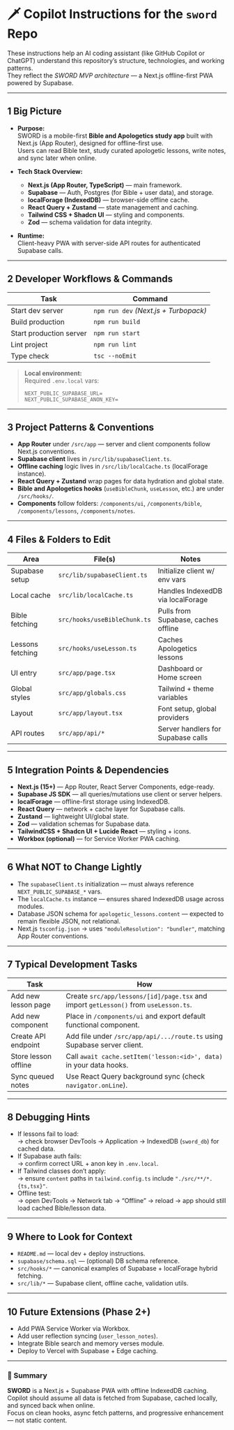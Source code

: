 # 🗡️ Copilot Instructions for the `sword` Repo

These instructions help an AI coding assistant (like GitHub Copilot or ChatGPT) understand this repository’s structure, technologies, and working patterns.  
They reflect the _SWORD MVP architecture_ — a Next.js offline-first PWA powered by Supabase.

---

## 1 Big Picture

- **Purpose:**  
  SWORD is a mobile-first **Bible and Apologetics study app** built with Next.js (App Router), designed for offline-first use.  
  Users can read Bible text, study curated apologetic lessons, write notes, and sync later when online.

- **Tech Stack Overview:**

  - **Next.js (App Router, TypeScript)** — main framework.
  - **Supabase** — Auth, Postgres (for Bible + user data), and storage.
  - **localForage (IndexedDB)** — browser-side offline cache.
  - **React Query + Zustand** — state management and caching.
  - **Tailwind CSS + Shadcn UI** — styling and components.
  - **Zod** — schema validation for data integrity.

- **Runtime:**  
  Client-heavy PWA with server-side API routes for authenticated Supabase calls.

---

## 2 Developer Workflows & Commands

| Task                    | Command                               |
| ----------------------- | ------------------------------------- |
| Start dev server        | `npm run dev` _(Next.js + Turbopack)_ |
| Build production        | `npm run build`                       |
| Start production server | `npm run start`                       |
| Lint project            | `npm run lint`                        |
| Type check              | `tsc --noEmit`                        |

> **Local environment:**  
> Required `.env.local` vars:
>
> ```
> NEXT_PUBLIC_SUPABASE_URL=
> NEXT_PUBLIC_SUPABASE_ANON_KEY=
> ```

---

## 3 Project Patterns & Conventions

- **App Router** under `/src/app` — server and client components follow Next.js conventions.
- **Supabase client** lives in `/src/lib/supabaseClient.ts`.
- **Offline caching** logic lives in `/src/lib/localCache.ts` (localForage instance).
- **React Query + Zustand** wrap pages for data hydration and global state.
- **Bible and Apologetics hooks** (`useBibleChunk`, `useLesson`, etc.) are under `/src/hooks/`.
- **Components** follow folders: `/components/ui`, `/components/bible`, `/components/lessons`, `/components/notes`.

---

## 4 Files & Folders to Edit

| Area             | File(s)                      | Notes                               |
| ---------------- | ---------------------------- | ----------------------------------- |
| Supabase setup   | `src/lib/supabaseClient.ts`  | Initialize client w/ env vars       |
| Local cache      | `src/lib/localCache.ts`      | Handles IndexedDB via localForage   |
| Bible fetching   | `src/hooks/useBibleChunk.ts` | Pulls from Supabase, caches offline |
| Lessons fetching | `src/hooks/useLesson.ts`     | Caches Apologetics lessons          |
| UI entry         | `src/app/page.tsx`           | Dashboard or Home screen            |
| Global styles    | `src/app/globals.css`        | Tailwind + theme variables          |
| Layout           | `src/app/layout.tsx`         | Font setup, global providers        |
| API routes       | `src/app/api/*`              | Server handlers for Supabase calls  |

---

## 5 Integration Points & Dependencies

- **Next.js (15+)** — App Router, React Server Components, edge-ready.
- **Supabase JS SDK** — all queries/mutations use client or server helpers.
- **localForage** — offline-first storage using IndexedDB.
- **React Query** — network + cache layer for Supabase calls.
- **Zustand** — lightweight UI/global state.
- **Zod** — validation schemas for Supabase data.
- **TailwindCSS + Shadcn UI + Lucide React** — styling + icons.
- **Workbox (optional)** — for Service Worker PWA caching.

---

## 6 What NOT to Change Lightly

- The `supabaseClient.ts` initialization — must always reference `NEXT_PUBLIC_SUPABASE_*` vars.
- The `localCache.ts` instance — ensures shared IndexedDB usage across modules.
- Database JSON schema for `apologetic_lessons.content` — expected to remain flexible JSON, not relational.
- Next.js `tsconfig.json` → uses `"moduleResolution": "bundler"`, matching App Router conventions.

---

## 7 Typical Development Tasks

| Task                 | How                                                                                  |
| -------------------- | ------------------------------------------------------------------------------------ |
| Add new lesson page  | Create `src/app/lessons/[id]/page.tsx` and import `getLesson()` from `useLesson.ts`. |
| Add new component    | Place in `/components/ui` and export default functional component.                   |
| Create API endpoint  | Add file under `/src/app/api/.../route.ts` using Supabase server client.             |
| Store lesson offline | Call `await cache.setItem('lesson:<id>', data)` in your data hooks.                  |
| Sync queued notes    | Use React Query background sync (check `navigator.onLine`).                          |

---

## 8 Debugging Hints

- If lessons fail to load:  
  → check browser DevTools → Application → IndexedDB (`sword_db`) for cached data.
- If Supabase auth fails:  
  → confirm correct URL + anon key in `.env.local`.
- If Tailwind classes don’t apply:  
  → ensure `content` paths in `tailwind.config.ts` include `"./src/**/*.{ts,tsx}"`.
- Offline test:  
  → open DevTools → Network tab → “Offline” → reload → app should still load cached Bible/lesson data.

---

## 9 Where to Look for Context

- `README.md` — local dev + deploy instructions.
- `supabase/schema.sql` — (optional) DB schema reference.
- `src/hooks/*` — canonical examples of Supabase + localForage hybrid fetching.
- `src/lib/*` — Supabase client, offline cache, validation utils.

---

## 10 Future Extensions (Phase 2+)

- Add PWA Service Worker via Workbox.
- Add user reflection syncing (`user_lesson_notes`).
- Integrate Bible search and memory verses module.
- Deploy to Vercel with Supabase + Edge caching.

---

### 🧭 Summary

**SWORD** is a Next.js + Supabase PWA with offline IndexedDB caching.  
Copilot should assume all data is fetched from Supabase, cached locally, and synced back when online.  
Focus on clean hooks, async fetch patterns, and progressive enhancement — not static content.
